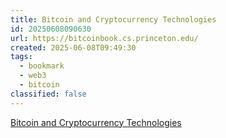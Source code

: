 ```yaml
---
title: Bitcoin and Cryptocurrency Technologies
id: 20250608090630
url: https://bitcoinbook.cs.princeton.edu/
created: 2025-06-08T09:49:30
tags:
  - bookmark
  - web3
  - bitcoin
classified: false
---
```

[Bitcoin and Cryptocurrency Technologies](https://bitcoinbook.cs.princeton.edu/)

